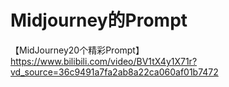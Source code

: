 # Midjourney的Prompt

【MidJourney20个精彩Prompt】<https://www.bilibili.com/video/BV1tX4y1X71r?vd_source=36c9491a7fa2ab8a22ca060af01b7472>
